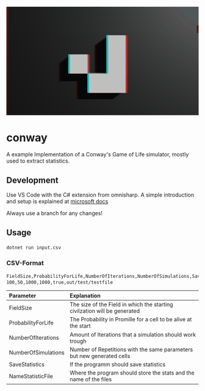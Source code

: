 <p align="center">
<img src="./.github/conway_logo.gif" alt="A glider in Conway's Game of Life">
</p>

# conway

A example Implementation of a Conway's Game of Life simulator,
mostly used to extract statistics.

## Development

Use VS Code with the C# extension from omnisharp.
A simple introduction and setup is explained at [microsoft docs](https://docs.microsoft.com/en-us/dotnet/core/tutorials/with-visual-studio-code)

Always use a branch for any changes!

## Usage

`dotnet run input.csv`

### CSV-Format

```csv
FieldSize,ProbabilityForLife,NumberOfIterations,NumberOfSimulations,SaveStatistics,NameStatisticFile
100,50,1000,1000,true,out/test/testfile
```

| Parameter           | Explanation                                                               |
| :------------------ | :------------------------------------------------------------------------ |
| FieldSize           | The size of the Field in which the starting civilzation will be generated |
| ProbabilityForLife  | The Probability in Promille for a cell to be alive at the start           |
| NumberOfIterations  | Amount of Iterations that a simulation should work trough                 |
| NumberOfSimulations | Number of Repetitions with the same parameters but new generated cells    |
| SaveStatistics      | If the programm should save statistics                                    |
| NameStatisticFile   | Where the program should store the stats and the name of the files        |
